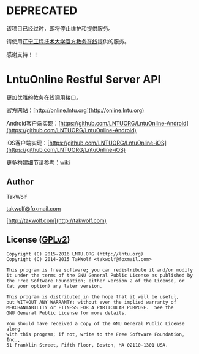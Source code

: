 # DEPRECATED #

该项目已经过时，即将停止维护和提供服务。

请使用[辽宁工程技术大学官方教务在线](http://60.18.131.131)提供的服务。

感谢支持！！

# LntuOnline Restful Server API #

更加优雅的教务在线调用接口。

官方网站：[http://online.lntu.org](http://online.lntu.org)

Android客户端实现：[https://github.com/LNTUORG/LntuOnline-Android](https://github.com/LNTUORG/LntuOnline-Android)

iOS客户端实现：[https://github.com/LNTUORG/LntuOnline-iOS](https://github.com/LNTUORG/LntuOnline-iOS)

更多构建细节请参考：[wiki](wiki/Home.md)

## Author ##

TakWolf

[takwolf@foxmail.com](mailto:takwolf@foxmail.com)

[http://takwolf.com](http://takwolf.com)

## License ([GPLv2](http://www.gnu.org/licenses/old-licenses/gpl-2.0.html)) ##

    Copyright (C) 2015-2016 LNTU.ORG (http://lntu.org)
    Copyright (C) 2014-2015 TakWolf <takwolf@foxmail.com>
    
    This program is free software; you can redistribute it and/or modify
    it under the terms of the GNU General Public License as published by
    the Free Software Foundation; either version 2 of the License, or
    (at your option) any later version.
    
    This program is distributed in the hope that it will be useful,
    but WITHOUT ANY WARRANTY; without even the implied warranty of
    MERCHANTABILITY or FITNESS FOR A PARTICULAR PURPOSE.  See the
    GNU General Public License for more details.
    
    You should have received a copy of the GNU General Public License along
    with this program; if not, write to the Free Software Foundation, Inc.,
    51 Franklin Street, Fifth Floor, Boston, MA 02110-1301 USA.
